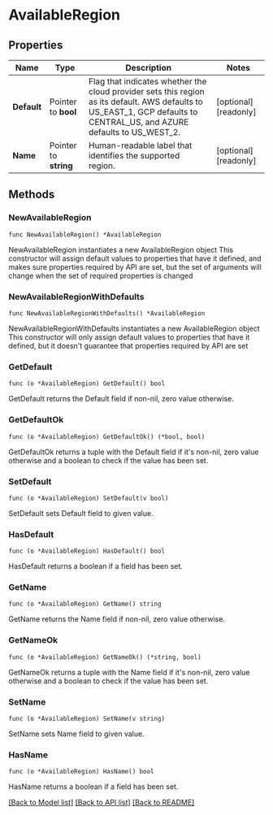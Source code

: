 # AvailableRegion

## Properties

Name | Type | Description | Notes
------------ | ------------- | ------------- | -------------
**Default** | Pointer to **bool** | Flag that indicates whether the cloud provider sets this region as its default. AWS defaults to US_EAST_1, GCP defaults to CENTRAL_US, and AZURE defaults to US_WEST_2. | [optional] [readonly] 
**Name** | Pointer to **string** | Human-readable label that identifies the supported region. | [optional] [readonly] 

## Methods

### NewAvailableRegion

`func NewAvailableRegion() *AvailableRegion`

NewAvailableRegion instantiates a new AvailableRegion object
This constructor will assign default values to properties that have it defined,
and makes sure properties required by API are set, but the set of arguments
will change when the set of required properties is changed

### NewAvailableRegionWithDefaults

`func NewAvailableRegionWithDefaults() *AvailableRegion`

NewAvailableRegionWithDefaults instantiates a new AvailableRegion object
This constructor will only assign default values to properties that have it defined,
but it doesn't guarantee that properties required by API are set

### GetDefault

`func (o *AvailableRegion) GetDefault() bool`

GetDefault returns the Default field if non-nil, zero value otherwise.

### GetDefaultOk

`func (o *AvailableRegion) GetDefaultOk() (*bool, bool)`

GetDefaultOk returns a tuple with the Default field if it's non-nil, zero value otherwise
and a boolean to check if the value has been set.

### SetDefault

`func (o *AvailableRegion) SetDefault(v bool)`

SetDefault sets Default field to given value.

### HasDefault

`func (o *AvailableRegion) HasDefault() bool`

HasDefault returns a boolean if a field has been set.

### GetName

`func (o *AvailableRegion) GetName() string`

GetName returns the Name field if non-nil, zero value otherwise.

### GetNameOk

`func (o *AvailableRegion) GetNameOk() (*string, bool)`

GetNameOk returns a tuple with the Name field if it's non-nil, zero value otherwise
and a boolean to check if the value has been set.

### SetName

`func (o *AvailableRegion) SetName(v string)`

SetName sets Name field to given value.

### HasName

`func (o *AvailableRegion) HasName() bool`

HasName returns a boolean if a field has been set.


[[Back to Model list]](../README.md#documentation-for-models) [[Back to API list]](../README.md#documentation-for-api-endpoints) [[Back to README]](../README.md)


